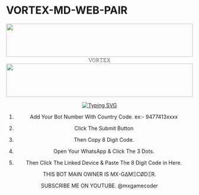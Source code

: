 # VORTEX-MD-WEB-PAIR

<img src="https://i.imgur.com/fm38vAD.jpeg" height="90" width="100%">
<div align="center">
𝚅𝙾𝚁𝚃𝙴𝚇
<img src="https://i.imgur.com/dBaSKWF.gif" height="90" width="100%">
<div align="center">

<p align="center">
  <a href="https://git.io/typing-svg"><img src="https://readme-typing-svg.demolab.com?font=EB+Garamond&weight=800&size=28&duration=4000&pause=1000&random=false&width=435&lines=+VORTEX-+MD;MULTI-DEVICE+WHATSAPP+BOT;DEVELOPED+BY+mx+gamecoder;RELEASED+DATE+22%2F8%2F2024." alt="Typing SVG" /></a>
 </p>


1. Add Your Bot Number With Country Code.
 ex:- 9477413xxxx

2. Click The Submit Button

3. Then Copy 8 Digit Code.

4. Open Your WhatsApp & Click The 3 Dots.

5. Then Click The Linked Device & Paste The 8 Digit Code in Here.



THIS BOT MAIN OWNER IS MX-GΔMΞCØDΞR.

SUBSCRIBE ME ON YOUTUBE.
@mxgamecoder
